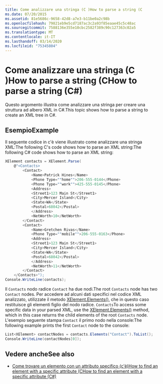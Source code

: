 ```yaml
---
title: Come analizzare una stringa (C )How to parse a string (C
ms.date: 07/20/2015
ms.assetid: 81e5686c-9658-42d8-a7e3-b11be0a2c98b
ms.openlocfilehash: 79821eb9e5cd7187ac3c2a93f85eaae45c5c48ac
ms.sourcegitcommit: 7588136e355e10cbc2582f389c90c127363c02a5
ms.translationtype: MT
ms.contentlocale: it-IT
ms.lasthandoff: 03/14/2020
ms.locfileid: "75345804"
---
```

# <a name="how-to-parse-a-string-c"></a><span data-ttu-id="c6622-102">Come analizzare una stringa (C )How to parse a string (C</span><span class="sxs-lookup"><span data-stu-id="c6622-102">How to parse a string (C#)</span></span>

<span data-ttu-id="c6622-103">Questo argomento illustra come analizzare una stringa per creare una struttura ad albero XML in C#.</span><span class="sxs-lookup"><span data-stu-id="c6622-103">This topic shows how to parse a string to create an XML tree in C#.</span></span>

## <a name="example"></a><span data-ttu-id="c6622-104">Esempio</span><span class="sxs-lookup"><span data-stu-id="c6622-104">Example</span></span>

<span data-ttu-id="c6622-105">Il seguente codice in c'è viene illustrato come analizzare una stringa XML:The following C's code shows how to parse an XML string:</span><span class="sxs-lookup"><span data-stu-id="c6622-105">The following C# code shows how to parse an XML string:</span></span>

```csharp
XElement contacts = XElement.Parse(
    @"<Contacts>
        <Contact>
            <Name>Patrick Hines</Name>
            <Phone Type=""home"">206-555-0144</Phone>
            <Phone Type=""work"">425-555-0145</Phone>
            <Address>
            <Street1>123 Main St</Street1>
            <City>Mercer Island</City>
            <State>WA</State>
            <Postal>68042</Postal>
            </Address>
            <NetWorth>10</NetWorth>
        </Contact>
        <Contact>
            <Name>Gretchen Rivas</Name>
            <Phone Type=""mobile"">206-555-0163</Phone>
            <Address>
            <Street1>123 Main St</Street1>
            <City>Mercer Island</City>
            <State>WA</State>
            <Postal>68042</Postal>
            </Address>
            <NetWorth>11</NetWorth>
        </Contact>
    </Contacts>");
Console.WriteLine(contacts);
```

<span data-ttu-id="c6622-106">Il `Contacts` nodo radice `Contact` ha due nodi.</span><span class="sxs-lookup"><span data-stu-id="c6622-106">The root `Contacts` node has two `Contact` nodes.</span></span> <span data-ttu-id="c6622-107">Per accedere ad alcuni dati specifici nel codice XML analizzato, utilizzate il metodo [XElement.Elements(),](xref:System.Xml.Linq.XContainer.Elements) che in questo caso restituisce gli elementi figlio del nodo radice. `Contacts`</span><span class="sxs-lookup"><span data-stu-id="c6622-107">To access some specific data in your parsed XML, use the [XElement.Elements()](xref:System.Xml.Linq.XContainer.Elements) method, which in this case returns the child elements of the root `Contacts` node.</span></span> <span data-ttu-id="c6622-108">L'esempio seguente stampa `Contact` il primo nodo nella console:</span><span class="sxs-lookup"><span data-stu-id="c6622-108">The following example prints the first `Contact` node to the console:</span></span>

```csharp
List<XElement> contactNodes = contacts.Elements("Contact").ToList();
Console.WriteLine(contactNodes[0]);
```

## <a name="see-also"></a><span data-ttu-id="c6622-109">Vedere anche</span><span class="sxs-lookup"><span data-stu-id="c6622-109">See also</span></span>

- [<span data-ttu-id="c6622-110">Come trovare un elemento con un attributo specifico (c'è)How to find an element with a specific attribute (C</span><span class="sxs-lookup"><span data-stu-id="c6622-110">How to find an element with a specific attribute (C#)</span></span>](how-to-find-an-element-with-a-specific-attribute.md)
